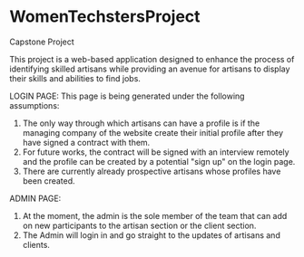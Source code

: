 # WomenTechstersProject
Capstone Project

This project is a web-based application designed to enhance the process of identifying skilled artisans while providing an avenue for artisans to display their skills and abilities to find jobs.

LOGIN PAGE:
This page is being generated under the following assumptions:
1. The only way through which artisans can have a profile is if the managing company of the website create their initial profile after they have signed a contract with them.
2. For future works, the contract will be signed with an interview remotely and the profile can be created by a potential "sign up" on the login page.
3. There are currently already prospective artisans whose profiles have been created.

ADMIN PAGE:
1. At the moment, the admin is the sole member of the team that can add on new participants to the artisan section or the client section.
2. The Admin will login in and go straight to the updates of artisans and clients.